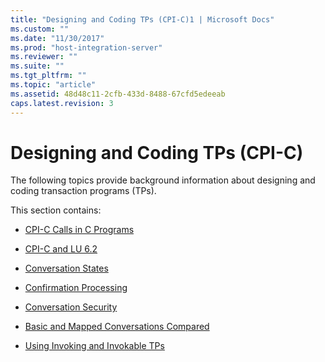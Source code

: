 ```yaml
---
title: "Designing and Coding TPs (CPI-C)1 | Microsoft Docs"
ms.custom: ""
ms.date: "11/30/2017"
ms.prod: "host-integration-server"
ms.reviewer: ""
ms.suite: ""
ms.tgt_pltfrm: ""
ms.topic: "article"
ms.assetid: 48d48c11-2cfb-433d-8488-67cfd5edeeab
caps.latest.revision: 3
---
```

# Designing and Coding TPs (CPI-C)
The following topics provide background information about designing and coding transaction programs (TPs).  
  
 This section contains:  
  
-   [CPI-C Calls in C Programs](../core/cpi-c-calls-in-c-programs-cpi-c-1.md)  
  
-   [CPI-C and LU 6.2](../core/cpi-c-and-lu-6-2-cpi-c-1.md)  
  
-   [Conversation States](../core/conversation-states-cpi-c-1.md)  
  
-   [Confirmation Processing](../core/confirmation-processing-cpi-c-2.md)  
  
-   [Conversation Security](../core/conversation-security-cpi-c-1.md)  
  
-   [Basic and Mapped Conversations Compared](../core/basic-and-mapped-conversations-compared-cpi-c-1.md)  
  
-   [Using Invoking and Invokable TPs](../core/invoking-and-working-with-invokable-tps-cpi-c-2.md)